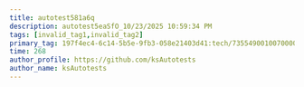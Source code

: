 ```yaml
---
title: autotest581a6q
description: autotest5eaSfO_10/23/2025 10:59:34 PM
tags: [invalid_tag1,invalid_tag2]
primary_tag: 197f4ec4-6c14-5b5e-9fb3-058e21403d41:tech/73554900100700000996/67838200100800006287
time: 268
author_profile: https://github.com/ksAutotests
author_name: ksAutotests
---
```

